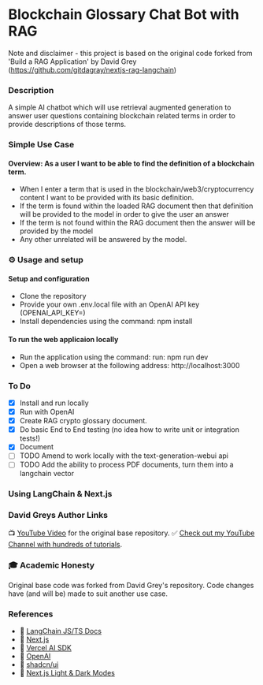 # Blockchain Glossary Chat Bot with RAG 
Note and disclaimer - this project is based on the original code forked from 'Build a RAG Application' by David Grey
(https://github.com/gitdagray/nextjs-rag-langchain)

### Description
A simple AI chatbot which will use retrieval augmented generation to 
answer user questions containing blockchain related terms in order to provide descriptions of those terms.  

### Simple Use Case
#### Overview: As a user I want to be able to find the definition of a blockchain term.

- When I enter a term that is used in the blockchain/web3/cryptocurrency content I want to be provided with its basic definition.
- If the term is found within the loaded RAG document then that definition will be provided to the model in order to give the user an answer
- If the term is not found within the RAG document then the answer will be provided by the model 
- Any other unrelated will be answered by the model. 

### ⚙ Usage and setup
#### Setup and configuration
- Clone the repository  
- Provide your own .env.local file with an OpenAI API key (OPENAI_API_KEY=<YOUR API KEY>)
- Install dependencies using the command: npm install

#### To run the web applicaion locally
- Run the application using the command: run: npm run dev
- Open a web browser at the following address:  http://localhost:3000

### To Do
- [X] Install and run locally
- [X] Run with OpenAI
- [X] Create RAG crypto glossary document.
- [X] Do basic End to End testing (no idea how to write unit or integration tests!)
- [X] Document
- [ ] TODO Amend to work locally with the text-generation-webui api 
- [ ] TODO Add the ability to process PDF documents, turn them into a langchain vector

### Using LangChain & Next.js

### David Greys Author Links

📺 [YouTube Video](https://youtu.be/YLagvzoWCL0) for the original base repository.
✅ [Check out my YouTube Channel with hundreds of tutorials](https://www.youtube.com/DaveGrayTeachesCode).

### 🎓 Academic Honesty
Original base code was forked from David Grey's repository. 
Code changes have (and will be) made to suit another use case.

### References

- 🔗 [LangChain JS/TS Docs](https://js.langchain.com/docs/get_started/introduction)
- 🔗 [Next.js](https://nextjs.org/)
- 🔗 [Vercel AI SDK](https://sdk.vercel.ai/docs)
- 🔗 [OpenAI](https://openai.com/)
- 🔗 [shadcn/ui](https://ui.shadcn.com/)
- 🔗 [Next.js Light & Dark Modes](https://www.davegray.codes/posts/light-dark-mode-nextjs-app-router-tailwind)